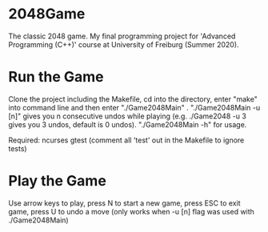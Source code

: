 # 2048Game
The classic 2048 game. My final programming project for 'Advanced Programming (C++)' course at University of Freiburg (Summer 2020).

Run the Game
============
Clone the project including the Makefile, cd into the directory, enter "make" into command line and then enter "./Game2048Main" .
"./Game2048Main -u [n]" gives you n consecutive undos while playing (e.g. ./Game2048 -u 3 gives you 3 undos, default is 0 undos).
"./Game2048Main -h" for usage.

Required:
  ncurses
  gtest  (comment all 'test' out in the Makefile to ignore tests)
  
Play the Game
=============
Use arrow keys to play, press N to start a new game, press ESC to exit game, press U to undo a move (only works when -u [n] flag was used with ./Game2048Main)
